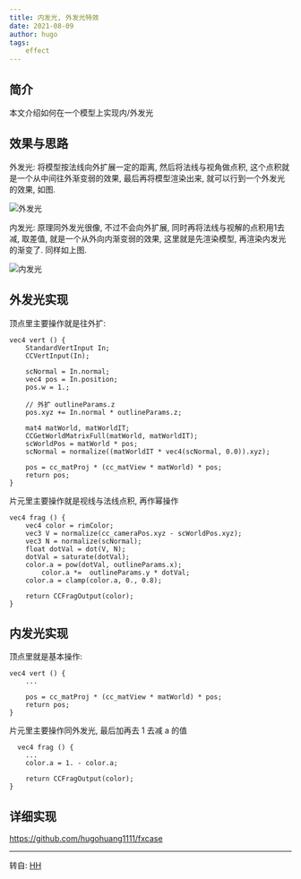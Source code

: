 ```yaml
---
title: 内发光, 外发光特效
date: 2021-08-09
author: hugo
tags:
    effect
---
```


## 简介

本文介绍如何在一个模型上实现内/外发光

## 效果与思路

外发光:
将模型按法线向外扩展一定的距离, 然后将法线与视角做点积, 这个点积就是一个从中间往外渐变弱的效果, 最后再将模型渲染出来, 就可以行到一个外发光的效果, 如图.

![外发光](@assets/202108/outline1.jpg)


内发光:
原理同外发光很像, 不过不会向外扩展, 同时再将法线与视解的点积用1去减, 取差值, 就是一个从外向内渐变弱的效果, 这里就是先渲染模型, 再渲染内发光的渐变了. 同样如上图.

![内发光](@assets/202108/outline2.jpg)

## 外发光实现

顶点里主要操作就是往外扩:

```shader
vec4 vert () {
    StandardVertInput In;
    CCVertInput(In);

    scNormal = In.normal;
    vec4 pos = In.position;
    pos.w = 1.;

    // 外扩 outlineParams.z
    pos.xyz += In.normal * outlineParams.z;

    mat4 matWorld, matWorldIT;
    CCGetWorldMatrixFull(matWorld, matWorldIT);
    scWorldPos = matWorld * pos;
    scNormal = normalize((matWorldIT * vec4(scNormal, 0.0)).xyz);

    pos = cc_matProj * (cc_matView * matWorld) * pos;
    return pos;
}
```

片元里主要操作就是视线与法线点积, 再作幂操作

```shader
vec4 frag () {
    vec4 color = rimColor;
    vec3 V = normalize(cc_cameraPos.xyz - scWorldPos.xyz);
    vec3 N = normalize(scNormal);
    float dotVal = dot(V, N);
    dotVal = saturate(dotVal);
    color.a = pow(dotVal, outlineParams.x);
		color.a *=  outlineParams.y * dotVal;
    color.a = clamp(color.a, 0., 0.8);

    return CCFragOutput(color);
}
```

## 内发光实现

顶点里就是基本操作:

```shader
vec4 vert () {
    ...

    pos = cc_matProj * (cc_matView * matWorld) * pos;
    return pos;
}
```

片元里主要操作同外发光, 最后加再去 1 去减 a  的值

```shader
  vec4 frag () {
    ...
    color.a = 1. - color.a;

    return CCFragOutput(color);
}
```

## 详细实现


https://github.com/hugohuang1111/fxcase



---
转自: [HH](http://www.hugohuang.xyz/)

